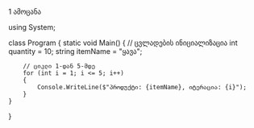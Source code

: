 1 ამოცანა 

using System;

class Program
{
    static void Main()
    {
        // ცვლადების ინიციალიზაცია
        int quantity = 10;
        string itemName = "ყავა";

        // ციკლი 1-დან 5-მდე
        for (int i = 1; i <= 5; i++)
        {
            Console.WriteLine($"პროდუქტი: {itemName}, იტერაცია: {i}");
        }
    }
}

